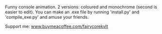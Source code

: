 Funny console animation. 2 versions: coloured and monochrome (second is easier to edit). You can make an .exe file by running 'install.py' and 'compile_exe.py' and amuse your friends.

Support me: www.buymeacoffee.com/fairycorekvlt
